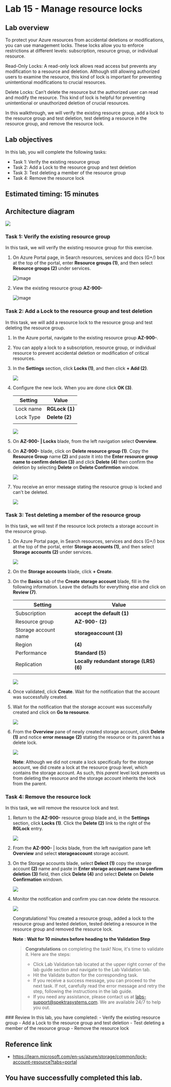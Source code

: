 # Lab 15 - Manage resource locks

## Lab overview

To protect your Azure resources from accidental deletions or modifications, you can use management locks. These locks allow you to enforce restrictions at different levels: subscription, resource group, or individual resource.

Read-Only Locks: A read-only lock allows read access but prevents any modification to a resource and deletion. Although still allowing authorized users to examine the resource, this kind of lock is important for preventing unintentional modifications to crucial resources.

Delete Locks: Can’t delete the resource but the authorized user can read and modify the resource. This kind of lock is helpful for preventing unintentional or unauthorized deletion of crucial resources.

In this walkthrough,  we will verify the existing resource group, add a lock to the resource group and test deletion, test deleting a resource in the resource group, and remove the resource lock.

## Lab objectives

In this lab, you will complete the following tasks:

+ Task 1: Verify the existing resource group
+ Task 2: Add a Lock to the resource group and test deletion
+ Task 3: Test deleting a member of the resource group
+ Task 4: Remove the resource lock

## Estimated timing: 15 minutes

## Architecture diagram

![](../images/az900lab15.png)

### Task 1: Verify the existing resource group

In this task, we will verify the existing resource group for this exercise. 

1. On Azure Portal page, in Search resources, services and docs (G+/) box at the top of the portal, enter **Resource groups (1)**, and then select **Resource groups (2)** under services.

   ![image](../images/lab14-image1.png)

1. View the existing resource group **AZ-900-<inject key="DeploymentID" enableCopy="false"/>**

   ![image](../images/lab15-image1.png)


### Task 2:  Add a Lock to the resource group and test deletion

In this task, we will add a resource lock to the resource group and test deleting the resource group. 

1. In the Azure portal, navigate to the existing resource group **AZ-900-<inject key="DeploymentID" enableCopy="false"/>**.

1. You can apply a lock to a subscription, resource group, or individual resource to prevent accidental deletion or modification of critical resources. 

1. In the **Settings** section, click **Locks (1)**, and then click **+ Add (2)**. 

    ![](../images/lab15-image2.png)

1. Configure the new lock. When you are done click **OK (3)**. 

    | Setting | Value | 
    | --- | --- |
    | Lock name | **RGLock (1)** |
    | Lock Type | **Delete (2)** |
    |||

    ![](../images/lab15-image3.png)

1. On **AZ-900-<inject key="DeploymentID" enableCopy="false"/> | Locks** blade, from the left navigation select **Overview**.

1. On **AZ-900-<inject key="DeploymentID" enableCopy="false"/>** blade, click on **Delete resource group (1)**. Copy the **Resource Group** name **(2)** and paste it into the **Enter resource group name to confirm deletion (3)** and click **Delete** **(4)** then confirm the deletion by selecting **Delete** on **Delete Confirmtion** window.

   ![](../images/lab15-image4.png)

1. You receive an error message stating the resource group is locked and can't be deleted.

    ![](../images/lab15-image5.png)

### Task 3: Test deleting a member of the resource group

In this task, we will test if the resource lock protects a storage account in the resource group. 

1. On Azure Portal page, in Search resources, services and docs (G+/) box at the top of the portal, enter **Storage accounts (1)**, and then select **Storage accounts (2)** under services.

    ![](../images/lab15-image6.png)
  
1. On the **Storage accounts** blade, click **+ Create**. 

1. On the **Basics** tab of the **Create storage account** blade, fill in the following information. Leave the defaults for everything else and click on **Review (7)**.

    | Setting | Value |
    | --- | --- |
    | Subscription | **accept the default (1)** |
    | Resource group | **AZ-900-<inject key="DeploymentID" enableCopy="false"/> (2)** |
    | Storage account name | **storageaccount<inject key="DeploymentID" enableCopy="false" /> (3)** |
    | Region | **<inject key="Region" enableCopy="false"/> (4)**   |
    | Performance | **Standard (5)** |
    | Replication | **Locally redundant storage (LRS) (6)** |
    |||

     ![](../images/lab15-image(7).png)

1. Once validated, click **Create**. Wait for the notification that the account was successfully created. 

1.  Wait for the notification that the storage account was successfully created and click on **Go to resource**.

     ![](../images/lab15-image8.png)

1. From the **Overview** pane of newly created storage account, click **Delete (1)** and notice **error message** **(2)** stating the resource or its parent has a delete lock. 

    ![](../images/lab15-image9.png)

    **Note**: Although we did not create a lock specifically for the storage account, we did create a lock at the resource group level, which contains the storage account. As such, this *parent* level lock prevents us from deleting the resource and the storage account inherits the lock from the parent.

### Task 4: Remove the resource lock

In this task, we will remove the resource lock and test. 

1. Return to the **AZ-900-<inject key="DeploymentID" enableCopy="false"/>** resource group blade and, in the **Settings** section, click **Locks (1)**. Click the **Delete (2)** link to the right of the **RGLock** entry.

    ![](../images/lab15-image10.png)

1. From the **AZ-900-<inject key="DeploymentID" enableCopy="false"/>** | locks blade, from the left navigation pane left **Overview** and select **storageaccount<inject key="DeploymentID" enableCopy="false" />** storage account.
  
1. On the Storage accounts blade, select **Delect (1)** copy the stoarge account **(2)** name and paste in **Enter storage account name to confirm deletion (3)** field, then click **Delete (4)** and select **Delete** on **Delete Confirmation** windown.

    ![](../images/lab15-image11.png)
  
1. Monitor the notification and confirm you can now delete the resource.

     ![](../images/lab15-image12.png)

   Congratulations! You created a resource group, added a lock to the resource group and tested deletion, tested deleting a resource in the resource group and removed the resource lock. 

   **Note** : **Wait for 10 minutes before heading to the Validation Step**
 
   > **Congratulations** on completing the task! Now, it's time to validate it. Here are the steps:
   > - Click Lab Validation tab located at the upper right corner of the lab guide section and navigate to the Lab Validation tab.
   > - Hit the Validate button for the corresponding task.
   > - If you receive a success message, you can proceed to the next task. If not, carefully read the error message and retry the step, following the instructions in the lab guide.
   > - If you need any assistance, please contact us at labs-support@spektrasystems.com. We are available 24/7 to help you out.
<validation step="aeb5bfde-46eb-4f84-8ec7-29cd9438c2cd"/>
### Review
In this lab, you have completed:
- Verify the existing resource group
- Add a Lock to the resource group and test deletion
- Test deleting a member of the resource group
- Remove the resource lock

## Reference link

- https://learn.microsoft.com/en-us/azure/storage/common/lock-account-resource?tabs=portal
  
## You have successfully completed this lab.
